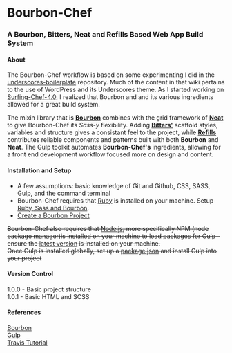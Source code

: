 # Bourbon-Chef
### A Bourbon, Bitters, Neat and Refills Based Web App Build System

#### About
The Bourbon-Chef workflow is based on some experimenting I did in the [underscores-boilerplate](https://github.com/Surfing-Chef/underscores-boilerplate/wiki) repository.  Much of the content in that wiki pertains to the use of WordPress and its Underscores theme.  As I started working on [Surfing-Chef-4.0](https://github.com/Surfing-Chef/underscores-boilerplate/tree/Surfing-Chef-4.0), I realized that Bourbon and and its various ingredients allowed for a great build system.  

The mixin library that is **[Bourbon](http://bourbon.io/)** combines with the grid framework of **[Neat](http://neat.bourbon.io/)** to give Bourbon-Chef its *Sass-y* flexibility. Adding **[Bitters'](http://bitters.bourbon.io/)** scaffold styles, variables and structure gives a consistant feel to the project, while **[Refills](http://refills.bourbon.io/)** contributes reliable components and patterns built with both **Bourbon** and **Neat**.  The Gulp toolkit automates **Bourbon-Chef's** ingredients, allowing for a front end development workflow focused more on design and content.

#### Installation and Setup
- A few assumptions: basic knowledge of Git and Github, CSS, SASS, Gulp, and the command terminal
- Bourbon-Chef requires that [Ruby](http://rubyinstaller.org/) is installed on your machine.  Setup [Ruby, Sass and Bourbon](https://github.com/Surfing-Chef/Bourbon/wiki/Ruby-and-Bourbon).
- [Create a Bourbon Project](https://github.com/Surfing-Chef/Bourbon/wiki/Create-a-Bourbon-Project)

~~Bourbon-Chef also requires that [Node.js](https://nodejs.org/en/), more specifically NPM (node package manager)is installed on your machine to load packages for Gulp - ensure the [latest version](https://github.com/Surfing-Chef/Bourbon/wiki/Latest-Node.js-and-Gulp) is installed on your machine.~~   
~~Once Gulp is installed globally, set up a [package.json](https://github.com/Surfing-Chef/Bourbon/wiki/package.json) and install Gulp into your project~~


#### Version Control
1.0.0 - Basic project structure   
1.0.1 - Basic HTML and SCSS


#### References
[Bourbon](http://bourbon.io/)  
[Gulp](http://gulpjs.com/)  
[Travis Tutorial](https://www.youtube.com/watch?v=8ItNE_DX6Cc&t=18s)  
